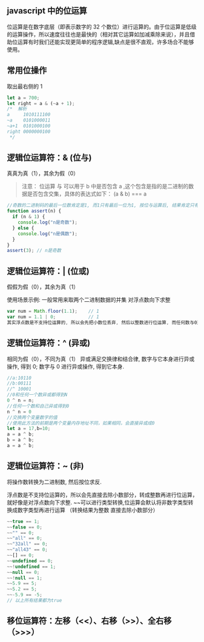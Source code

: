 ## javascript 中的位运算

位运算是在数字底层（即表示数字的 32 个数位）进行运算的。由于位运算是低级的运算操作，所以速度往往也是最快的（相对其它运算如加减乘除来说），并且借助位运算有时我们还能实现更简单的程序逻辑,缺点是很不直观，许多场合不能够使用。

## 常用位操作

取出最右侧的 1

```js
let a = 700;
let right = a & (~a + 1);
/*  解析
a     1010111100
~a    0101000011
~a+1  0101000100
right 0000000100
 */
```

## 逻辑位运算符：& (位与)

真真为真（1），其余为假（0）

> 注意： 位运算 与 可以用于 b 中是否包含 a ,这个包含是指的是二进制的数据是否包含交集，具体的表达式如下： (a & b) === a

```js
//奇数的二进制码的最后一位数肯定是1, 而1只有最后一位为1, 按位与运算后, 结果肯定只有最后一位数是1. 而偶数的二进制表示的最后一位数是0, 和1进行按位与运算, 结果的所有位都是0.
function assert(n) {
  if (n & 1) {
    console.log("n是奇数");
  } else {
    console.log("n是偶数");
  }
}
assert(3); // n是奇数
```

## 逻辑位运算符：| (位或)

假假为假（0），其余为真（1）

使用场景示例:
一般常用来取两个二进制数据的并集
对浮点数向下求整

```js
var num = Math.floor(1.1);    // 1
var num = 1.1 | 0;            // 1
其实浮点数是不支持位运算的, 所以会先把小数位丢弃, 然后以整数进行位运算, 而任何数与0进行按位或操作, 结果都是它本身, 就好像是对浮点数向下求整.
```

## 逻辑位运算符：^ (异或)

相同为假（0），不同为真（1）
异或满足交换律和结合律, 数字与它本身进行异或操作, 得到 0; 数字与 0 进行异或操作, 得到它本身.

```js
//a:10110
//b:00111
//^ 10001
//0和任何一个数异或都得到N
0 ^ n = n;
//任何一个数和自己异或得到0
n ^ n = 0
//交换两个变量数字的值
//使用此方法的前期是两个变量内存地址不同，如果相同，会直接异或成0
let a = 17,b=10;
a = a ^ b;
b = a ^ b;
a = a ^ b;
```

## 逻辑位运算符：~ (非)

将操作数转换为二进制数, 然后按位求反.

浮点数是不支持位运算的，所以会先直接去除小数部分，转成整数再进行位运算，就好像是对浮点数向下求整.
~~可以进行类型转换,位运算会默认将非数字类型转换成数字类型再进行运算 （转换结果为整数 直接去除小数部分）

```js
~~true == 1;
~~false == 0;
~~"" == 0;
~~"all" == 0;
~~"32all" == 0;
~~"all43" == 0;
~~[] == 0;
~~undefined == 0;
~~!undefined == 1;
~~null == 0;
~~!null == 1;
~~5.9 == 5;
~~5.2 == 5;
~~-5.9 == -5;
// 以上所有结果都为true
```

## 移位运算符：左移（<<）、右移（>>）、全右移（>>>）
